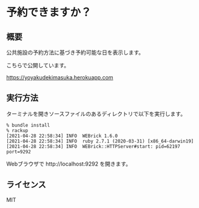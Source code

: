 # 予約できますか？

## 概要

公共施設の予約方法に基づき予約可能な日を表示します。

こちらで公開しています。

https://yoyakudekimasuka.herokuapp.com


## 実行方法

ターミナルを開きソースファイルのあるディレクトリで以下を実行します。

```
% bundle install
% rackup
[2021-04-28 22:58:34] INFO  WEBrick 1.6.0
[2021-04-28 22:58:34] INFO  ruby 2.7.1 (2020-03-31) [x86_64-darwin19]
[2021-04-28 22:58:34] INFO  WEBrick::HTTPServer#start: pid=62197 port=9292
```

Webブラウザで http://localhost:9292 を開きます。

## ライセンス

MIT
